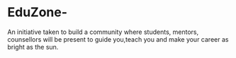 # EduZone-
An initiative taken to build a community where students, mentors, counsellors will be present to guide you,teach you and make your career as bright as the sun. 
